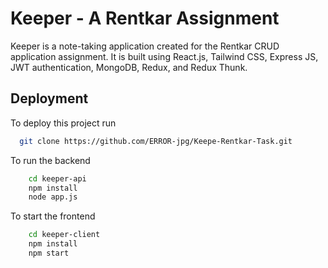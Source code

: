 
# Keeper - A Rentkar Assignment

Keeper is a note-taking application created for the Rentkar CRUD application assignment. It is built using React.js, Tailwind CSS, Express JS, JWT authentication, MongoDB, Redux, and Redux Thunk.


## Deployment

To deploy this project run

```bash
  git clone https://github.com/ERROR-jpg/Keepe-Rentkar-Task.git
```

To run the backend
```bash
    cd keeper-api
    npm install
    node app.js
```

To start the frontend
```bash
    cd keeper-client
    npm install
    npm start
```





